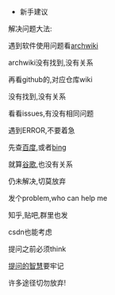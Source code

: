 - 新手建议

解决问题大法:

遇到软件使用问题看[archwiki]( https://wiki.archlinux.org/)

archwiki没有找到,没有关系

再看github的,对应仓库wiki

没有找到,没有关系

看看issues,有没有相同问题

遇到ERROR,不要着急

先查[百度](https://www.baidu.com/),或者[bing](https://cn.bing.com/)

就算[谷歌](https://www.google.com/),也没有关系

仍未解决,切莫放弃

发个problem,who can help me

知乎,贴吧,群里也发

csdn也能考虑

提问之前必须think

[提问的智慧](http://doc.zengrong.net/smart-questions/cn.html)要牢记

许多途径切勿放弃!